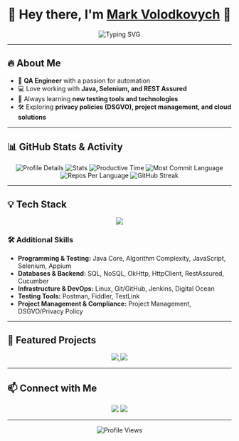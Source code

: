 <h1 align="center">🚀 Hey there, I'm <a href="https://github.com/MicusHub">Mark Volodkovych</a> 👋</h1>

<p align="center">
  <img src="https://readme-typing-svg.herokuapp.com?font=Fira+Code&pause=1000&color=blue&width=435&lines=Quality+Assurance+Engineer;Automation+Testing+Expert;Passionate+About+Technology" alt="Typing SVG">
</p>

---

## 🔥 About Me
- 🧪 **QA Engineer** with a passion for automation  
- 💻 Love working with **Java, Selenium, and REST Assured**  
- 🎯 Always learning **new testing tools and technologies**  
- 🛠️ Exploring **privacy policies (DSGVO), project management, and cloud solutions**  

---

## 📊 GitHub Stats & Activity
<p align="center">
  <a href="https://github.com/MicusHub">
    
  </a>
</p>


<p align="center">
  <img src="https://github-profile-summary-cards.vercel.app/api/cards/profile-details?username=MicusHub&theme=solarized_dark" alt="Profile Details">
  <img src="https://github-profile-summary-cards.vercel.app/api/cards/stats?username=MicusHub&theme=solarized_dark" alt="Stats">
  <img src="https://github-profile-summary-cards.vercel.app/api/cards/productive-time?username=MicusHub&theme=solarized_dark" alt="Productive Time">
  <img src="https://github-profile-summary-cards.vercel.app/api/cards/most-commit-language?username=MicusHub&theme=solarized_dark" alt="Most Commit Language">
  <img src="https://github-profile-summary-cards.vercel.app/api/cards/repos-per-language?username=MicusHub&theme=solarized_dark" alt="Repos Per Language">
  <img src="https://streak-stats.demolab.com/?user=MicusHub&theme=tokyonight" alt="GitHub Streak">
</p>

---

## 💡 Tech Stack
<p align="center">
  <img src="https://skillicons.dev/icons?i=java,js,ts,selenium,gherkin,,gradle,maven,postman,github,linux,macos,windows,npm,idea,vscode,ps,pr,ai,au,figma,bootstrap,apache,jenkins,npm,git" />
</p>

### 🛠️ Additional Skills
- **Programming & Testing:** Java Core, Algorithm Complexity, JavaScript, Selenium, Appium  
- **Databases & Backend:** SQL, NoSQL, OkHttp, HttpClient, RestAssured, Cucumber  
- **Infrastructure & DevOps:** Linux, Git/GitHub, Jenkins, Digital Ocean  
- **Testing Tools:** Postman, Fiddler, TestLink  
- **Project Management & Compliance:** Project Management, DSGVO/Privacy Policy  

---

## 🎯 Featured Projects
<p align="center">
  <a href="https://github.com/MicusHub/FoodNow">
    <img src="https://github-readme-stats.vercel.app/api/pin/?username=MicusHub&repo=FoodNow&theme=tokyonight" />
  </a>
  <a href="https://github.com/MicusHub/AnotherProject">
    <img src="https://github-readme-stats.vercel.app/api/pin/?username=MicusHub&repo=AnotherProject&theme=tokyonight" />
  </a>
</p>

---

## 📫 Connect with Me
<p align="center">
  <a href="https://www.linkedin.com/in/mark-volodkovych-b74725348/"><img src="https://img.shields.io/badge/LinkedIn-blue?style=for-the-badge&logo=linkedin"></a>
  <a href="mailto:mark.wolodkowich@gmail.com"><img src="https://img.shields.io/badge/Email-red?style=for-the-badge&logo=gmail&logoColor=white"></a>
</p>

---

<p align="center">
  <img src="https://komarev.com/ghpvc/?username=MicusHub&color=blue" alt="Profile Views">
</p>
